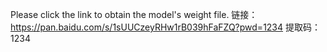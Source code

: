 Please click the link to obtain the model's weight file.
链接：https://pan.baidu.com/s/1sUUCzeyRHw1rB039hFaFZQ?pwd=1234 
提取码：1234  
